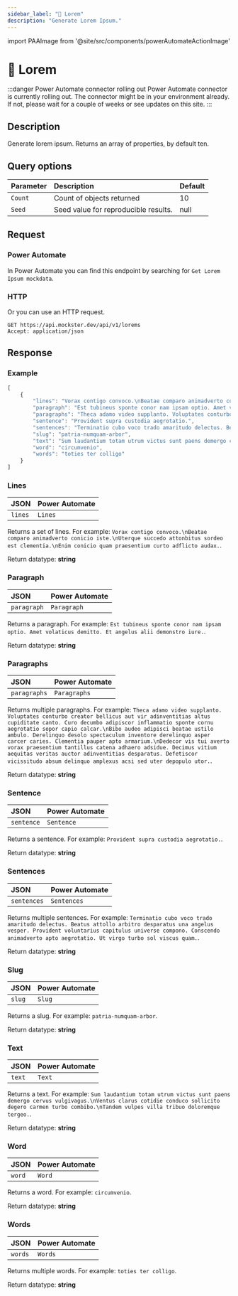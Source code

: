 ```yaml
---
sidebar_label: "💬 Lorem"
description: "Generate Lorem Ipsum."
---
```


import PAAImage from '@site/src/components/powerAutomateActionImage'

# 💬 Lorem

:::danger Power Automate connector rolling out
Power Automate connector is currently rolling out. The connector might be in your environment already. If not, please wait for a couple of weeks or see updates on this site.
:::

## Description

Generate lorem ipsum. Returns an array of properties, by default ten.

## Query options

|Parameter|Description|Default|
|---------|:---------|---------|
|`Count`| Count of objects returned | 10 |
|`Seed` | Seed value for reproducible results. | null |

## Request

### Power Automate

In Power Automate you can find this endpoint by searching for `Get Lorem Ipsum mockdata`.

<PAAImage src="/img/lorem-action.jpg" alt="Get lorem mockdata action" />

### HTTP

Or you can use an HTTP request.

```http title="HTTP"
GET https://api.mockster.dev/api/v1/lorems
Accept: application/json  
```

## Response 

### Example 

```jsx title="JSON"
[
    {
        "lines": "Vorax contigo convoco.\nBeatae comparo animadverto conicio iste.\nUterque succedo attonbitus sordeo est clementia.\nEnim conicio quam praesentium curto adflicto audax.",
        "paragraph": "Est tubineus sponte conor nam ipsam optio. Amet volaticus demitto. Et angelus alii demonstro iure.",
        "paragraphs": "Theca adamo video supplanto. Voluptates conturbo creator bellicus aut vir adinventitias altus cupiditate canto. Curo decumbo adipiscor inflammatio sponte cornu aegrotatio sopor capio calcar.\nBibo audeo adipisci beatae ustilo ambulo. Derelinquo desolo spectaculum inventore derelinquo asper carcer caries. Clementia pauper apto armarium.\nDedecor vis tui averto vorax praesentium tantillus catena adhaero adsidue. Decimus vitium aequitas veritas auctor adinventitias desparatus. Defetiscor vicissitudo absum delinquo amplexus acsi sed uter depopulo utor.",
        "sentence": "Provident supra custodia aegrotatio.",
        "sentences": "Terminatio cubo voco trado amaritudo delectus. Beatus attollo arbitro desparatus una angelus vesper. Provident voluntarius capitulus universe compono. Conscendo animadverto apto aegrotatio. Ut virgo turbo sol viscus quam.",
        "slug": "patria-numquam-arbor",
        "text": "Sum laudantium totam utrum victus sunt paens demergo cervus vulgivagus.\nVentus clarus cotidie conduco sollicito degero carmen turbo combibo.\nTandem vulpes villa tribuo doloremque tergeo.",
        "word": "circumvenio",
        "words": "toties ter colligo"
    }
]
```

### Lines

|JSON|Power Automate|
|:---------|:---------|
`lines`|`Lines`

Returns a set of lines. For example: `Vorax contigo convoco.\nBeatae comparo animadverto conicio iste.\nUterque succedo attonbitus sordeo est clementia.\nEnim conicio quam praesentium curto adflicto audax.`.

Return datatype: **string**

### Paragraph

|JSON|Power Automate|
|:---------|:---------|
`paragraph`|`Paragraph`

Returns a paragraph. For example: `Est tubineus sponte conor nam ipsam optio. Amet volaticus demitto. Et angelus alii demonstro iure.`.

Return datatype: **string**

### Paragraphs

|JSON|Power Automate|
|:---------|:---------|
`paragraphs`|`Paragraphs`

Returns multiple paragraphs. For example: `Theca adamo video supplanto. Voluptates conturbo creator bellicus aut vir adinventitias altus cupiditate canto. Curo decumbo adipiscor inflammatio sponte cornu aegrotatio sopor capio calcar.\nBibo audeo adipisci beatae ustilo ambulo. Derelinquo desolo spectaculum inventore derelinquo asper carcer caries. Clementia pauper apto armarium.\nDedecor vis tui averto vorax praesentium tantillus catena adhaero adsidue. Decimus vitium aequitas veritas auctor adinventitias desparatus. Defetiscor vicissitudo absum delinquo amplexus acsi sed uter depopulo utor.`.

Return datatype: **string**

### Sentence

|JSON|Power Automate|
|:---------|:---------|
`sentence`|`Sentence`

Returns a sentence. For example: `Provident supra custodia aegrotatio.`.

Return datatype: **string**

### Sentences

|JSON|Power Automate|
|:---------|:---------|
`sentences`|`Sentences`

Returns multiple sentences. For example: `Terminatio cubo voco trado amaritudo delectus. Beatus attollo arbitro desparatus una angelus vesper. Provident voluntarius capitulus universe compono. Conscendo animadverto apto aegrotatio. Ut virgo turbo sol viscus quam.`.

Return datatype: **string**

### Slug

|JSON|Power Automate|
|:---------|:---------|
`slug`|`Slug`

Returns a slug. For example: `patria-numquam-arbor`.

Return datatype: **string**

### Text

|JSON|Power Automate|
|:---------|:---------|
`text`|`Text`

Returns a text. For example: `Sum laudantium totam utrum victus sunt paens demergo cervus vulgivagus.\nVentus clarus cotidie conduco sollicito degero carmen turbo combibo.\nTandem vulpes villa tribuo doloremque tergeo.`.

Return datatype: **string**

### Word

|JSON|Power Automate|
|:---------|:---------|
`word`|`Word`

Returns a word. For example: `circumvenio`.

Return datatype: **string**

### Words

|JSON|Power Automate|
|:---------|:---------|
`words`|`Words`

Returns multiple words. For example: `toties ter colligo`.

Return datatype: **string**